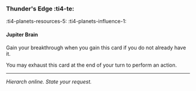 ### Thunder's Edge :ti4-te:

:ti4-planets-resources-5: :ti4-planets-influence-1:

#### Jupiter Brain

Gain your breakthrough when you gain this card if you do not already have it.

You may exhaust this card at the end of your turn to perform an action.

---

*Hierarch online. State your request.*
